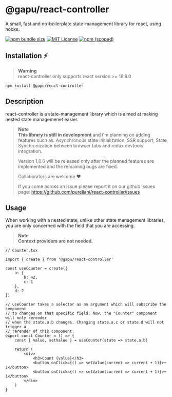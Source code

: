 
# @gapu/react-controller


A small, fast and no-boilerplate state-management library for react, using hooks.

[![npm bundle size](https://img.shields.io/bundlephobia/minzip/@gapu/react-controller?style=flat-square)](https://bundlephobia.com/package/@gapu/react-controller@latest)
[![MIT License](https://img.shields.io/badge/License-MIT-blue?style=flat-square)](https://github.com/pureliani/react-controller/blob/main/LICENSE) [![npm (scoped)](https://img.shields.io/npm/v/@gapu/react-controller?color=blue&style=flat-square)](https://www.npmjs.com/package/@gapu/react-controller)

## Installation ⚡

> **Warning**  
> react-controller only supports react version >= 16.8.0

```shell
npm install @gapu/react-controller
```

## Description
react-controller is a state-management library which is aimed at making nested state managemenet easier.

> **Note**  
> **This library is still in development** and i'm planning on adding features such as: Asynchronous state initialization, SSR support, State Synchronization between browser tabs and redux devtools integration.  
>  
> Version 1.0.0 will be released only after the planned features are implemented and the remaining bugs are fixed. 
>  
> Collaborators are welcome ❤  
>
> If you come across an issue please report it on our github issues page: https://github.com/pureliani/react-controller/issues 

## Usage

When working with a nested state, unlike other state management libraries, you are only concerned with the field that you are accessing.  

> **Note**  
> **Context providers are not needed.**
```tsx
// Counter.tsx

import { create } from '@gapu/react-controller'

const useCounter = create({
    a: {
        b: 42,
        c: 1
    },
    d: 2
})

// useCounter takes a selector as an argument which will subscribe the component
// to changes on that specific field. Now, the "Counter" component will only rerender 
// when the state.a.b changes. Changing state.a.c or state.d will not trigger a
// rerender of this component.
export const Counter = () => {
    const { value, setValue } = useCounter(state => state.a.b)

    return (
        <div>
            <h3>Count {value}</h3>
            <button onClick={() => setValue(current => current + 1)}>+ 1</button>
            <button onClick={() => setValue(current => current + 1)}>+ 1</button>
        </div>
    )
}
```
